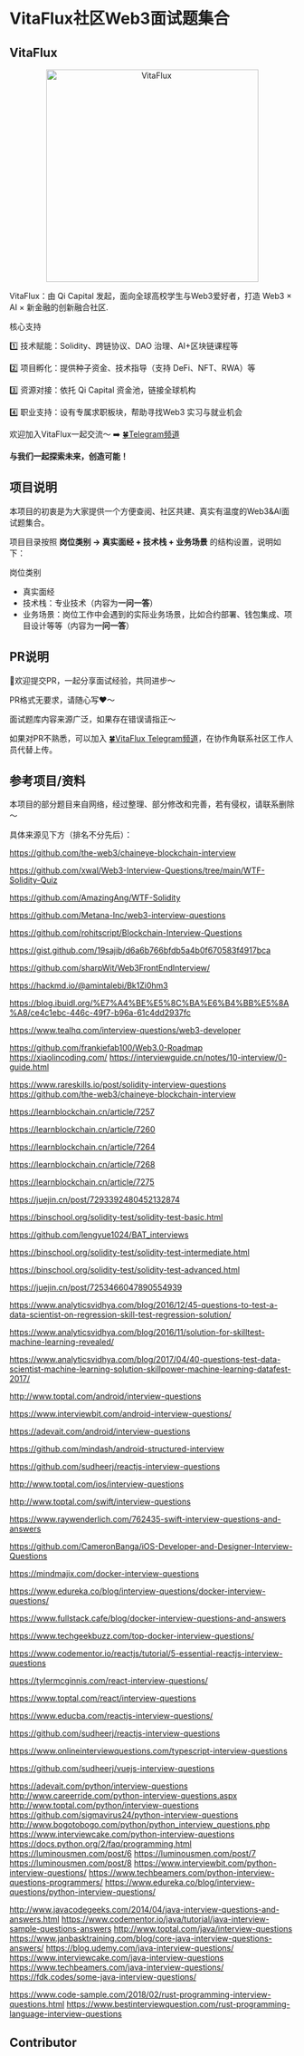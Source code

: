 # VitaFlux社区Web3面试题集合

## VitaFlux

<div align=center><img src="0.Image/VitaFluxLogo.png" alt="VitaFlux" width="375" /></div>

VitaFlux：由 Qi Capital 发起，面向全球高校学生与Web3爱好者，打造 Web3 × AI × 新金融的创新融合社区.

核心支持

1️⃣ 技术赋能：Solidity、跨链协议、DAO 治理、AI+区块链课程等

2️⃣ 项目孵化：提供种子资金、技术指导（支持 DeFi、NFT、RWA）等

3️⃣ 资源对接：依托 Qi Capital 资金池，链接全球机构

4️⃣ 职业支持：设有专属求职板块，帮助寻找Web3 实习与就业机会

欢迎加入VitaFlux一起交流～ ➡️ [🍀Telegram频道](https://t.me/+04_gJoUytQo0MjBl)

**与我们一起探索未来，创造可能！**

## 项目说明

本项目的初衷是为大家提供一个方便查阅、社区共建、真实有温度的Web3&AI面试题集合。

项目目录按照 **岗位类别 -> 真实面经 + 技术栈 + 业务场景** 的结构设置，说明如下：

岗位类别

- 真实面经
- 技术栈：专业技术（内容为**一问一答**）
- 业务场景：岗位工作中会遇到的实际业务场景，比如合约部署、钱包集成、项目设计等等（内容为**一问一答**）

## PR说明

👏欢迎提交PR，一起分享面试经验，共同进步～

PR格式无要求，请随心写❤️～

面试题库内容来源广泛，如果存在错误请指正～

如果对PR不熟悉，可以加入 [🍀VitaFlux Telegram频道](https://t.me/+04_gJoUytQo0MjBl)，在协作角联系社区工作人员代替上传。

## 参考项目/资料

本项目的部分题目来自网络，经过整理、部分修改和完善，若有侵权，请联系删除～

具体来源见下方（排名不分先后）：

<https://github.com/the-web3/chaineye-blockchain-interview>

<https://github.com/xwal/Web3-Interview-Questions/tree/main/WTF-Solidity-Quiz>

<https://github.com/AmazingAng/WTF-Solidity>

<https://github.com/Metana-Inc/web3-interview-questions>

<https://github.com/rohitscript/Blockchain-Interview-Questions>

<https://gist.github.com/19sajib/d6a6b766bfdb5a4b0f670583f4917bca>

<https://github.com/sharpWit/Web3FrontEndInterview/>

<https://hackmd.io/@amintalebi/Bk1Zi0hm3>  

<https://blog.ibuidl.org/%E7%A4%BE%E5%8C%BA%E6%B4%BB%E5%8A%A8/ce4c1ebc-446c-49f7-b96a-61c4dd2937fc>

<https://www.tealhq.com/interview-questions/web3-developer>

<https://github.com/frankiefab100/Web3.0-Roadmap> <https://xiaolincoding.com/> <https://interviewguide.cn/notes/10-interview/0-guide.html>

<https://www.rareskills.io/post/solidity-interview-questions> <https://github.com/the-web3/chaineye-blockchain-interview>

<https://learnblockchain.cn/article/7257>

<https://learnblockchain.cn/article/7260>

<https://learnblockchain.cn/article/7264>

<https://learnblockchain.cn/article/7268>

<https://learnblockchain.cn/article/7275>

<https://juejin.cn/post/7293392480452132874>

<https://binschool.org/solidity-test/solidity-test-basic.html>

<https://github.com/lengyue1024/BAT_interviews>

<https://binschool.org/solidity-test/solidity-test-intermediate.html>

<https://binschool.org/solidity-test/solidity-test-advanced.html>

<https://juejin.cn/post/7253466047890554939>

<https://www.analyticsvidhya.com/blog/2016/12/45-questions-to-test-a-data-scientist-on-regression-skill-test-regression-solution/>

<https://www.analyticsvidhya.com/blog/2016/11/solution-for-skilltest-machine-learning-revealed/>

<https://www.analyticsvidhya.com/blog/2017/04/40-questions-test-data-scientist-machine-learning-solution-skillpower-machine-learning-datafest-2017/>

<http://www.toptal.com/android/interview-questions>

<https://www.interviewbit.com/android-interview-questions/>

<https://adevait.com/android/interview-questions>

<https://github.com/mindash/android-structured-interview>

<https://github.com/sudheerj/reactjs-interview-questions>

<http://www.toptal.com/ios/interview-questions>

<http://www.toptal.com/swift/interview-questions>

<https://www.raywenderlich.com/762435-swift-interview-questions-and-answers>

<https://github.com/CameronBanga/iOS-Developer-and-Designer-Interview-Questions>

<https://mindmajix.com/docker-interview-questions>

<https://www.edureka.co/blog/interview-questions/docker-interview-questions/>

<https://www.fullstack.cafe/blog/docker-interview-questions-and-answers>

<https://www.techgeekbuzz.com/top-docker-interview-questions/>

<https://www.codementor.io/reactjs/tutorial/5-essential-reactjs-interview-questions>

<https://tylermcginnis.com/react-interview-questions/>

<https://www.toptal.com/react/interview-questions>

<https://www.educba.com/reactjs-interview-questions/>

<https://github.com/sudheerj/reactjs-interview-questions>

<https://www.onlineinterviewquestions.com/typescript-interview-questions>

<https://github.com/sudheerj/vuejs-interview-questions>

<https://adevait.com/python/interview-questions>
<http://www.careerride.com/python-interview-questions.aspx>
<http://www.toptal.com/python/interview-questions>
<https://github.com/sigmavirus24/python-interview-questions>
<http://www.bogotobogo.com/python/python_interview_questions.php>
<https://www.interviewcake.com/python-interview-questions>
<https://docs.python.org/2/faq/programming.html>
<https://luminousmen.com/post/6>
<https://luminousmen.com/post/7>
<https://luminousmen.com/post/8>
<https://www.interviewbit.com/python-interview-questions/>
<https://www.techbeamers.com/python-interview-questions-programmers/>
<https://www.edureka.co/blog/interview-questions/python-interview-questions/>

<http://www.javacodegeeks.com/2014/04/java-interview-questions-and-answers.html>
<https://www.codementor.io/java/tutorial/java-interview-sample-questions-answers>
<http://www.toptal.com/java/interview-questions>
<https://www.janbasktraining.com/blog/core-java-interview-questions-answers/>
<https://blog.udemy.com/java-interview-questions/>
<https://www.interviewcake.com/java-interview-questions>
<https://www.techbeamers.com/java-interview-questions/>
<https://fdk.codes/some-java-interview-questions/>

<https://www.code-sample.com/2018/02/rust-programming-interview-questions.html>
<https://www.bestinterviewquestion.com/rust-programming-language-interview-questions>

## Contributor
